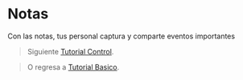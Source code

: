 # Notas

Con las notas, tus personal captura y comparte eventos importantes 

> Siguiente [Tutorial Control](/v1/web-app/basico/notas.html).

> O regresa a [Tutorial Basico](/v1/web-app/basico/notas.html).
<!--stackedit_data:
eyJoaXN0b3J5IjpbLTE3NDU0Njk1NDMsMTQ3OTc0Mjc0N119
-->